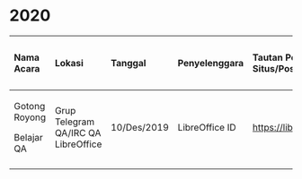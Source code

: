 # 2020

<table>
  <thead>
    <tr>
      <th style="text-align:left">Nama Acara</th>
      <th style="text-align:left">Lokasi</th>
      <th style="text-align:left">Tanggal</th>
      <th style="text-align:left">Penyelenggara</th>
      <th style="text-align:left">Tautan Pendaftaran/
        <br />Situs/Poster</th>
      <th style="text-align:left">
        <p>Keterangan</p>
        <p>Tambahan</p>
      </th>
    </tr>
  </thead>
  <tbody>
    <tr>
      <td style="text-align:left">
        <p>Gotong Royong</p>
        <p>Belajar QA</p>
      </td>
      <td style="text-align:left">Grup Telegram QA/IRC QA LibreOffice</td>
      <td style="text-align:left">10/Des/2019</td>
      <td style="text-align:left">LibreOffice ID</td>
      <td style="text-align:left"><a href="https://libreofficeid.github.io/posts/qna/">https://libreofficeid.github.io/posts/qna/</a>
      </td>
      <td style="text-align:left">Koordinator ArievleOne</td>
    </tr>
    <tr>
      <td style="text-align:left"></td>
      <td style="text-align:left"></td>
      <td style="text-align:left"></td>
      <td style="text-align:left"></td>
      <td style="text-align:left"></td>
      <td style="text-align:left"></td>
    </tr>
  </tbody>
</table>